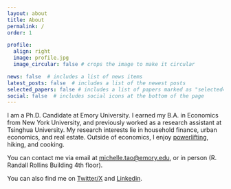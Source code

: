 ```yaml
---
layout: about
title: About
permalink: /
order: 1

profile:
  align: right
  image: profile.jpg
  image_circular: false # crops the image to make it circular

news: false  # includes a list of news items
latest_posts: false  # includes a list of the newest posts
selected_papers: false # includes a list of papers marked as "selected={true}"
social: false  # includes social icons at the bottom of the page
---
```


I am a Ph.D. Candidate at Emory University. I earned my B.A. in Economics from New York University, and previously worked as a research assistant at Tsinghua University. My research interests lie in household finance, urban economics, and real estate. Outside of economics, I enjoy [powerlifting](https://www.openpowerlifting.org/u/michelletao), hiking, and cooking. 

You can contact me via email at [michelle.tao@emory.edu](michelle.tao@emory.edu), or in person (R. Randall Rollins Building 4th floor). 

You can also find me on [Twitter/X](https://twitter.com/TaoMichelle) and [Linkedin](https://www.linkedin.com/in/michellejtao/).
